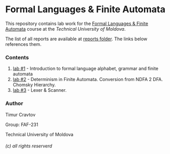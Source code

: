 # Formal Languages & Finite Automata

This repository contains lab work for the <u>Formal Languages & Finite Automata</u> course at the *Technical University of Moldova*. 

The list of all reports are available at [reports folder](reports). The links below references them.

###  Contents

1) [lab #1](reports/LAB-1_LFA_Timur-Cravtov.md) - Introduction to formal language alphabet, grammar and finite automata 
2) [lab #2](reports/LAB-2_LFA_Timur-Cravtov.md) - Determinism in Finite Automata. Conversion from NDFA 2 DFA. Chomsky Hierarchy.
3) [lab #3](reports/LAB-3_LFA_Timur-Cravtov.md) - Lexer & Scanner.

[//]: # (4&#41; [lab #4]&#40;reports/LAB-3_LFA_Timur-Cravtov.md&#41;)



### Author
Timur Cravtov  

Group: FAF-231

Technical University of Moldova

###### (c) all rights reserverd

